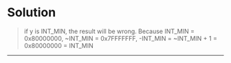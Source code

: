 Solution
========

> if y is INT_MIN, the result will be wrong. 
  Because INT_MIN = 0x80000000, ~INT_MIN = 0x7FFFFFFF, 
  -INT_MIN = ~INT_MIN + 1 = 0x80000000 = INT_MIN 

******
